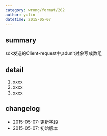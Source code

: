 ```yaml
---
category: wrong/format/202
author: yulin
datetime: 2015-05-07
---
```


## summary

sdk发送的Client-request中,adunit对象写成数组

## detail

1. xxxx
1. xxxx
1. xxxx

## changelog

- 2015-05-07: 更新字段
- 2015-05-07: 初始版本